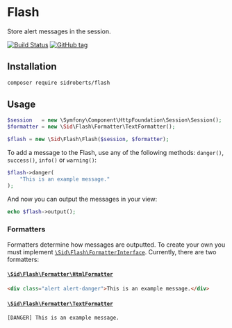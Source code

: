 # Flash

Store alert messages in the session.

[![Build Status](https://travis-ci.org/SidRoberts/flash.svg?branch=master)](https://travis-ci.org/SidRoberts/flash)
[![GitHub tag](https://img.shields.io/github/tag/sidroberts/flash.svg?maxAge=2592000)]()



## Installation

```bash
composer require sidroberts/flash
```



## Usage

```php
$session   = new \Symfony\Component\HttpFoundation\Session\Session();
$formatter = new \Sid\Flash\Formatter\TextFormatter();

$flash = new \Sid\Flash\Flash($session, $formatter);
```

To add a message to the Flash, use any of the following methods:
`danger()`, `success()`, `info()` or `warning()`:

```php
$flash->danger(
    "This is an example message."
);
```

And now you can output the messages in your view:

```php
echo $flash->output();
```



### Formatters

Formatters determine how messages are outputted.
To create your own you must implement [`\Sid\Flash\FormatterInterface`](https://github.com/SidRoberts/flash/blob/master/src/FormatterInterface.php).
Currently, there are two formatters:

#### [`\Sid\Flash\Formatter\HtmlFormatter`](https://github.com/SidRoberts/flash/blob/master/src/Formatter/HtmlFormatter.php)

```html
<div class="alert alert-danger">This is an example message.</div>
```

#### [`\Sid\Flash\Formatter\TextFormatter`](https://github.com/SidRoberts/flash/blob/master/src/Formatter/TextFormatter.php)

```
[DANGER] This is an example message.
```
